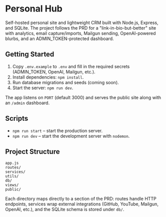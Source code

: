 # Personal Hub

Self-hosted personal site and lightweight CRM built with Node.js, Express, and SQLite. The project follows the PRD for a "link-in-bio-but-better" site with analytics, email capture/imports, Mailgun sending, OpenAI-powered blurbs, and an ADMIN_TOKEN-protected dashboard.

## Getting Started

1. Copy `.env.example` to `.env` and fill in the required secrets (ADMIN_TOKEN, OpenAI, Mailgun, etc.).
2. Install dependencies: `npm install`.
3. Run database migrations and seeds (coming soon).
4. Start the server: `npm run dev`.

The app listens on `PORT` (default 3000) and serves the public site along with an `/admin` dashboard.

## Scripts

- `npm run start` – start the production server.
- `npm run dev` – start the development server with `nodemon`.

## Project Structure

```
app.js
routes/
services/
utils/
db/
views/
public/
```

Each directory maps directly to a section of the PRD: routes handle HTTP endpoints, services wrap external integrations (GitHub, YouTube, Mailgun, OpenAI, etc.), and the SQLite schema is stored under `db/`.
